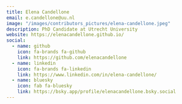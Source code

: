 ```yaml
---
title: Elena Candellone
email: e.candellone@uu.nl
image: "/images/contributors_pictures/elena-candellone.jpeg"
description: PhD Candidate at Utrecht University
website: https://elenacandellone.github.io/
social:
  - name: github
    icon: fa-brands fa-github
    link: https://github.com/elenacandellone
  - name: linkedin
    icon: fa-brands fa-linkedin
    link: https://www.linkedin.com/in/elena-candellone/
  - name: bluesky
    icon: fab fa-bluesky
    link: https://bsky.app/profile/elenacandellone.bsky.social
---
```

